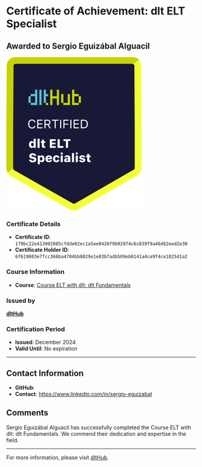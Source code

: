 
# Certificate of Achievement: dlt ELT Specialist

## Awarded to **Sergio Eguizábal Alguacil**

![Course Image](../badges/dlt_ELT_specialist.png)

### Certificate Details
- **Certificate ID**: `179bc22e413902085cfdde02ec1a5ee0426f9b92974c6c839f9a46d82eed2e30`
- **Certificate Holder ID**: `6f619803e7fcc366ba4704bb8029e1e83bfadb509eb0141a4ce9f4ce1825d1a2`

### Course Information
- **Course**: [Course ELT with dlt: dlt Fundamentals](https://github.com/dlt-hub/dlthub-education/tree/main/courses/dlt_fundamentals_dec_2024)

### Issued by
[**dltHub**](https://dlthub.com/) 

### Certification Period
- **Issued**: December 2024
- **Valid Until**: No expiration

---

## Contact Information
- **GitHub**: 
- **Contact**: https://www.linkedin.com/in/sergio-eguizabal

## Comments
Sergio Eguizábal Alguacil has successfully completed the Course ELT with dlt: dlt Fundamentals. We commend their dedication and expertise in the field.

---

For more information, please visit [dltHub](https://dlthub.com/).
    